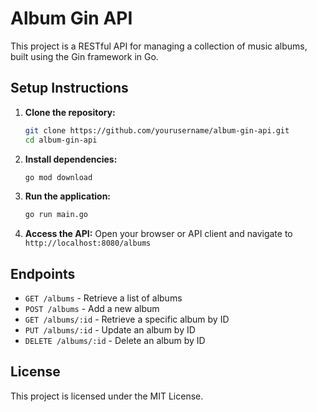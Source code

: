 
# Album Gin API

This project is a RESTful API for managing a collection of music albums, built using the Gin framework in Go.

## Setup Instructions

1. **Clone the repository:**
    ```sh
    git clone https://github.com/yourusername/album-gin-api.git
    cd album-gin-api
    ```

2. **Install dependencies:**
    ```sh
    go mod download
    ```

3. **Run the application:**
    ```sh
    go run main.go
    ```

4. **Access the API:**
    Open your browser or API client and navigate to `http://localhost:8080/albums`

## Endpoints

- `GET /albums` - Retrieve a list of albums
- `POST /albums` - Add a new album
- `GET /albums/:id` - Retrieve a specific album by ID
- `PUT /albums/:id` - Update an album by ID
- `DELETE /albums/:id` - Delete an album by ID

## License

This project is licensed under the MIT License.
